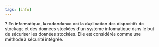 ```yaml
---
tags: [info]
---
```


?
En informatique, la redondance est la duplication des dispositifs de stockage et des données stockées d'un système informatique dans le but de sécuriser les données stockées. Elle est considérée comme une méthode à sécurité intégrée.